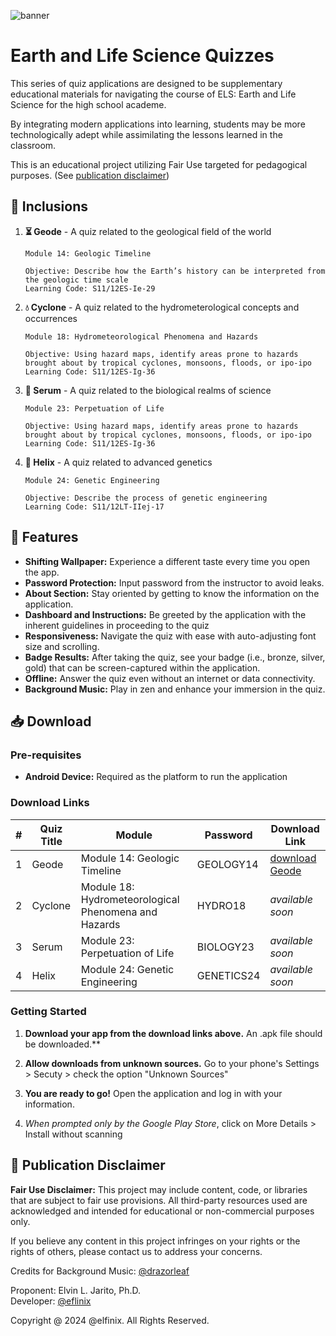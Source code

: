 ![banner](https://github.com/user-attachments/assets/0b45a932-0dd1-44c1-920d-02c2d18077bb)

# Earth and Life Science Quizzes

This series of quiz applications are designed to be supplementary educational materials for navigating the course of ELS: Earth and Life Science for the high school academe.

By integrating modern applications into learning, students may be more technologically adept while assimilating the lessons learned in the classroom.

This is an educational project utilizing Fair Use targeted for pedagogical purposes. (See [publication disclaimer](#-publication-disclaimer))

## 💼 Inclusions

1. **⏳ Geode** - A quiz related to the geological field of the world

    ```
    Module 14: Geologic Timeline

    Objective: Describe how the Earth’s history can be interpreted from the geologic time scale
    Learning Code: S11/12ES-Ie-29
    ```

2. **💧 Cyclone** - A quiz related to the hydrometerological concepts and occurrences

    ```
    Module 18: Hydrometeorological Phenomena and Hazards

    Objective: Using hazard maps, identify areas prone to hazards brought about by tropical cyclones, monsoons, floods, or ipo-ipo
    Learning Code: S11/12ES-Ig-36
    ```

3. **💊 Serum** - A quiz related to the biological realms of science

    ```
    Module 23: Perpetuation of Life

    Objective: Using hazard maps, identify areas prone to hazards brought about by tropical cyclones, monsoons, floods, or ipo-ipo
    Learning Code: S11/12ES-Ig-36
    ```

4. **🧬 Helix** - A quiz related to advanced genetics

    ```
    Module 24: Genetic Engineering

    Objective: Describe the process of genetic engineering
    Learning Code: S11/12LT-IIej-17
    ```

## 🏁 Features

-   **Shifting Wallpaper:** Experience a different taste every time you open the app.
-   **Password Protection:** Input password from the instructor to avoid leaks.
-   **About Section:** Stay oriented by getting to know the information on the application.
-   **Dashboard and Instructions:** Be greeted by the application with the inherent guidelines in proceeding to the quiz
-   **Responsiveness:** Navigate the quiz with ease with auto-adjusting font size and scrolling.
-   **Badge Results:** After taking the quiz, see your badge (i.e., bronze, silver, gold) that can be screen-captured within the application.
-   **Offline:** Answer the quiz even without an internet or data connectivity.
-   **Background Music:** Play in zen and enhance your immersion in the quiz.

## 📥 Download

### Pre-requisites

-   **Android Device:** Required as the platform to run the application

### Download Links

| #   | Quiz Title | Module                                               | Password   | Download Link      |
| --- | ---------- | ---------------------------------------------------- | ---------- | ------------------ |
| 1   | Geode      | Module 14: Geologic Timeline                         | GEOLOGY14  | [download Geode](https://github.com/elfinix/sirelvin-quiz-apps/releases/download/v1.0/Geode.apk) | <!--[download Geode](https://github.com/elfinix/sirelvin-quiz-apps/releases/download/v2.0/Geode.apk)-->
| 2   | Cyclone    | Module 18: Hydrometeorological Phenomena and Hazards | HYDRO18    | _available soon_   | <!--[download Cyclone](https://github.com/elfinix/sirelvin-quiz-apps/releases/download/v2.0/Cyclone.apk)-->
| 3   | Serum      | Module 23: Perpetuation of Life                      | BIOLOGY23  | _available soon_   | <!--[download Serum](https://github.com/elfinix/sirelvin-quiz-apps/releases/download/v2.0/Serum.apk)-->
| 4   | Helix      | Module 24: Genetic Engineering                       | GENETICS24 | _available soon_   | <!--[download Helix](https://github.com/elfinix/sirelvin-quiz-apps/releases/download/v2.0/Helix.apk)-->

### Getting Started

1. **Download your app from the download links above.** An .apk file should be downloaded.\*\*

2. **Allow downloads from unknown sources.** Go to your phone's Settings > Secuty > check the option "Unknown Sources"

3. **You are ready to go!** Open the application and log in with your information.

4. *When prompted only by the Google Play Store*, click on More Details > Install without scanning

## 📜 Publication Disclaimer

**Fair Use Disclaimer:** This project may include content, code, or libraries that are subject to fair use provisions. All third-party resources used are acknowledged and intended for educational or non-commercial purposes only.

If you believe any content in this project infringes on your rights or the rights of others, please contact us to address your concerns.

Credits for Background Music: [@drazorleaf](https://www.youtube.com/@drazorleaf)
  
Proponent: Elvin L. Jarito, Ph.D.<br>
Developer: [@eflinix](https://github.com/elfinix)

Copyright @ 2024 @elfinix. All Rights Reserved.
